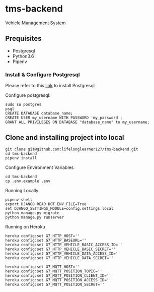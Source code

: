 # tms-backend
Vehicle Management System

## Prequisites
 - Postgresql
 - Python3.6
 - Pipenv

### Install & Configure Postgresql
Please refer to this [link](https://www.postgresql.org/download/) to install Postgresql

Configure postgresql:
```
sudo su postgres
psql
CREATE DATABASE database_name;
CREATE USER my_username WITH PASSWORD 'my_password';
GRANT ALL PRIVILEGES ON DATABASE "database_name" to my_username;
```

## Clone and installing project into local
```
git clone git@github.com:lifelonglearner127/tms-backend.git
cd tms-backend
pipenv install
```

Configure Environment Variables
```
cd tms-backend
cp .env.example .env
```

Running Locally
```
pipenv shell
export DJANGO_READ_DOT_ENV_FILE=True
set DJANGO_SETTINGS_MODULE=config.settings.local
python manage.py migrate
python manage.py runserver
```

Running on Heroku
```
heroku config:set G7_HTTP_HOST=''
heroku config:set G7_HTTP_BASEURL=''
heroku config:set G7_HTTP_VEHICLE_BASIC_ACCESS_ID=''
heroku config:set G7_HTTP_VEHICLE_BASIC_SECRET=''
heroku config:set G7_HTTP_VEHICLE_DATA_ACCESS_ID=''
heroku config:set G7_HTTP_VEHICLE_DATA_SECRET=''

heroku config:set G7_MQTT_HOST=''
heroku config:set G7_MQTT_POSITION_TOPIC=''
heroku config:set G7_MQTT_POSITION_CLIENT_ID=''
heroku config:set G7_MQTT_POSITION_ACCESS_ID=''
heroku config:set G7_MQTT_POSITION_SECRET=''
```